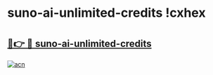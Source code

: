# suno-ai-unlimited-credits !cxhex

# <h2><a href="https://qgxe3i.esa.edu.pl?title=suno-ai-unlimited-credits&ref=cxhex">🔗👉 🔴 suno-ai-unlimited-credits</a></h2>

[![acn](https://github.com/user-attachments/assets/0f9c940e-d8b0-45ae-aac7-cd30a18b3e1c)](https://qgxe3i.esa.edu.pl?title=suno-ai-unlimited-credits&ref=cxhex)

